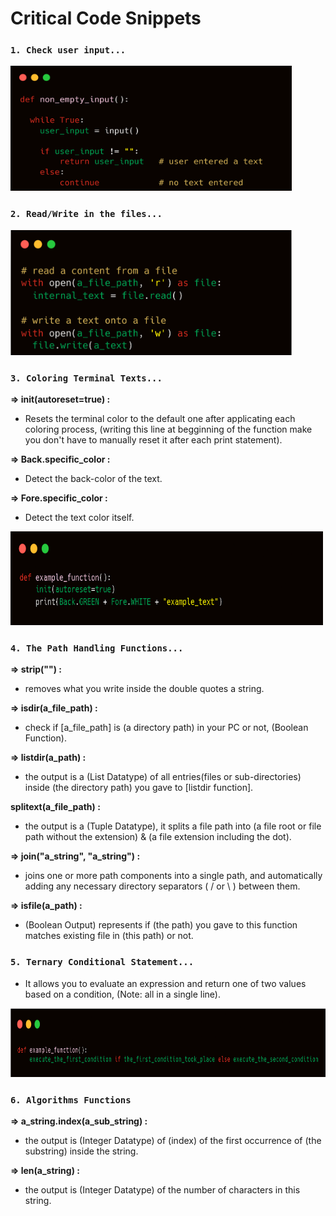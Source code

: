# Critical Code Snippets

### `1. Check user input...`

<img src="Images\1. check user input.png" style="margin:0; width:450px; height:200px; background-color:red">



### `2. Read/Write in the files...`

<img src="Images\2. file handling.png" style="margin:0; width:450px; height:200px; background-color:red">



### `3. Coloring Terminal Texts...`

**=> init(autoreset=true) :**

- Resets the terminal color to the default one after applicating each coloring process, (writing this line at begginning of the function make you don't have to manually reset it after each print statement).

**=> Back.specific_color :**

- Detect the back-color of the text.

**=> Fore.specific_color :**

- Detect the text color itself.

<img src="Images\\3. Coloring Terminal Text.png" style="margin:0; width:500px; height:150px; background-color:red">

### `4. The Path Handling Functions...`

**=> strip("") :**

- removes what you write inside the double quotes a string.

**=> isdir(a_file_path) :**

- check if [a_file_path] is (a directory path) in your PC or not, (Boolean Function).

**=> listdir(a_path) :**

- the output is a (List Datatype) of all entries(files or sub-directories) inside (the directory path) you gave to [listdir function].

**splitext(a_file_path) :**

- the output is a (Tuple Datatype), it splits a file path into (a file root or file path without the extension) & (a file extension including the dot).

**=> join("a_string", "a_string") :**

-  joins one or more path components into a single path, and automatically adding any necessary directory separators ( / or \ \) between them.

**=> isfile(a_path) :**

- (Boolean Output) represents if (the path) you gave to this function matches existing file in (this path) or not.



### `5. Ternary Conditional Statement...`

- It allows you to evaluate an expression and return one of two values based on a condition, (Note: all in a single line).

​	<img src="Images\4. Ternary Conditional Statement.png" style="margin:0; width:800px; height:110px; background-color:red">



### `6. Algorithms Functions`

**=> a_string.index(a_sub_string) :**

- the output is (Integer Datatype) of (index) of the first occurrence of (the substring) inside the string.

**=> len(a_string) :**

- the output is (Integer Datatype) of the number of characters in this string.
